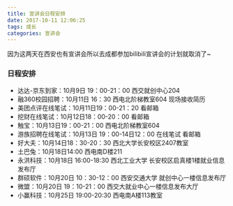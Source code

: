 ```yaml
---
title: 宣讲会日程安排
date: 2017-10-11 12:06:25
tags: 成长
categories: 宣讲会
---
```



因为这两天在西安也有宣讲会所以去成都参加bilibili宣讲会的计划就取消了~

### 日程安排

* 达达-京东到家：10月9日 19：00-21：00 西交就创中心204 
* 融360校园招聘：10月11日 16：30  西电北阶梯教室604  现场接收简历
* 美团点评在线笔试：10月11日19：00-21：20  看邮箱
* 挖财在线笔试：10月12日18：00-20：00 看邮箱
* 触宝：10月13日19：00-21：00 西电北阶梯教室604  
* 游族招聘在线笔试：10月13日 19：00-14日12：00 在线笔试  看邮箱
* 好大夫：10月14日18：30-20：30 西北大学长安校区2407教室
* 土巴兔：10月18日14:00 西电南D楼211
* 永洪科技：10月18日 16:00-18:30 西北工业大学 长安校区启真楼1楼就业信息发布厅
* 群硕软件：10月20日 10：30-12：00 西安交通大学 就创中心一楼信息发布厅
* 微盟：10月20日 19：10-21：00 西交大就业中心一楼信息发布大厅 
* 小赢科技：10月25日 19:00-20:30 西电南A楼113教室 

